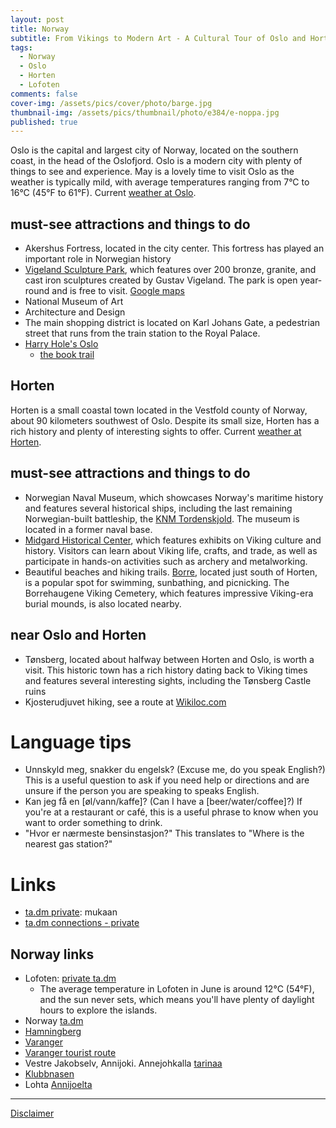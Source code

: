 ```yaml
---
layout: post
title: Norway
subtitle: From Vikings to Modern Art - A Cultural Tour of Oslo and Horten
tags:
  - Norway
  - Oslo
  - Horten
  - Lofoten
comments: false
cover-img: /assets/pics/cover/photo/barge.jpg
thumbnail-img: /assets/pics/thumbnail/photo/e384/e-noppa.jpg
published: true
---
```


Oslo is the capital and largest city of Norway, located on the southern coast, in the head of the Oslofjord. Oslo is a modern city with plenty of things to see and experience. May is a lovely time to visit Oslo as the weather is typically mild, with average temperatures ranging from 7°C to 16°C (45°F to 61°F). Current [weather at Oslo](https://www.yr.no/en/forecast/graph/1-2760700/Norway/Oslo/Oslo).

## must-see attractions and things to do

- Akershus Fortress, located in the city center. This fortress has played an important role in Norwegian history
- [Vigeland Sculpture Park](https://www.visitoslo.com/en/product/?TLp=181601), which features over 200 bronze, granite, and cast iron sculptures created by Gustav Vigeland. The park is open year-round and is free to visit. [Google maps](https://www.google.com/maps/place/Vigelandin+puisto/@59.9282137,10.6939001,15.25z)
- National Museum of Art
- Architecture and Design
- The main shopping district is located on Karl Johans Gate, a pedestrian street that runs from the train station to the Royal Palace.
- [Harry Hole's Oslo](https://www.visitoslo.com/en/articles/harry-hole/)
  - [the book trail](https://www.thebooktrail.com/authorsonlocation/discover-oslo-with-jo-nesbo/)

## Horten

Horten is a small coastal town located in the Vestfold county of Norway, about 90 kilometers southwest of Oslo. Despite its small size, Horten has a rich history and plenty of interesting sights to offer. Current [weather at Horten](https://www.yr.no/en/forecast/graph/1-508394/Norway/Vestfold%20og%20Telemark/Horten/Horten).

## must-see attractions and things to do

- Norwegian Naval Museum, which showcases Norway's maritime history and features several historical ships, including the last remaining Norwegian-built battleship, the [KNM Tordenskjold](https://fi.wikipedia.org/wiki/KNM_Tordenskjold_(1897)). The museum is located in a former naval base.
- [Midgard Historical Center](https://www.visitnorway.com/listings/midgard-vikingsenter/186704/), which features exhibits on Viking culture and history. Visitors can learn about Viking life, crafts, and trade, as well as participate in hands-on activities such as archery and metalworking.
- Beautiful beaches and hiking trails. [Borre](https://visitscandinavia.net/destinations-in-vestfold/2017/3/25/borre), located just south of Horten, is a popular spot for swimming, sunbathing, and picnicking. The Borrehaugene Viking Cemetery, which features impressive Viking-era burial mounds, is also located nearby.

## near Oslo and Horten

- Tønsberg, located about halfway between Horten and Oslo, is worth a visit. This historic town has a rich history dating back to Viking times and features several interesting sights, including the Tønsberg Castle ruins
- Kjosterudjuvet hiking, see a route at [Wikiloc.com](https://fi.wikiloc.com/vaellus-reitit/kjosterudjuvet-drammen-4916281)

# Language tips

- Unnskyld meg, snakker du engelsk? (Excuse me, do you speak English?)
This is a useful question to ask if you need help or directions and are unsure if the person you are speaking to speaks English.
- Kan jeg få en [øl/vann/kaffe]? (Can I have a [beer/water/coffee]?)
If you're at a restaurant or café, this is a useful phrase to know when you want to order something to drink.
- "Hvor er nærmeste bensinstasjon?" This translates to "Where is the nearest gas station?"



# Links

- [ta.dm private](https://docs.google.com/spreadsheets/d/19BkGyPCeYUFju6qmrPmDd3s-zcD2MNX5jRguvoorb1c/edit?usp=sharing): mukaan
- [ta.dm connections - private](https://docs.google.com/document/d/1HAWVXDeNU1e4nwJc5xQNVkbxLoUgeIU85I9PJuDFjf8/edit?usp=sharing)

## Norway links

- Lofoten: [private ta.dm](https://docs.google.com/document/d/10h1bN0ps1jTwevLAY3xna2aFz1f0oruE2Y_yMWK2xRA/edit?usp=sharing)
  - The average temperature in Lofoten in June is around 12°C (54°F), and the sun never sets, which means you'll have plenty of daylight hours to explore the islands.
- Norway [ta.dm](https://talonendm.github.io/2022-07-11-lappland/)
- [Hamningberg](https://en.wikipedia.org/wiki/Hamningberg)
- [Varanger](https://www.visitgreaterarctic.com/varangerhalvoya-national-park/)
- [Varanger tourist route](https://stunningoutdoors.com/varanger-road-trip-norway/)
- Vestre Jakobselv, Annijoki. Annejohkalla [tarinaa](https://ffh.kuvat.fi/blog/155/annejohkalla/)
- [Klubbnasen](https://pohjanportti.wordpress.com/tag/klubbnasen/)
- Lohta [Annijoelta](http://pojatkalastaa.123kotisivu.fi/281587376)

---

[Disclaimer](https://talonendm.github.io/disclaimer)

